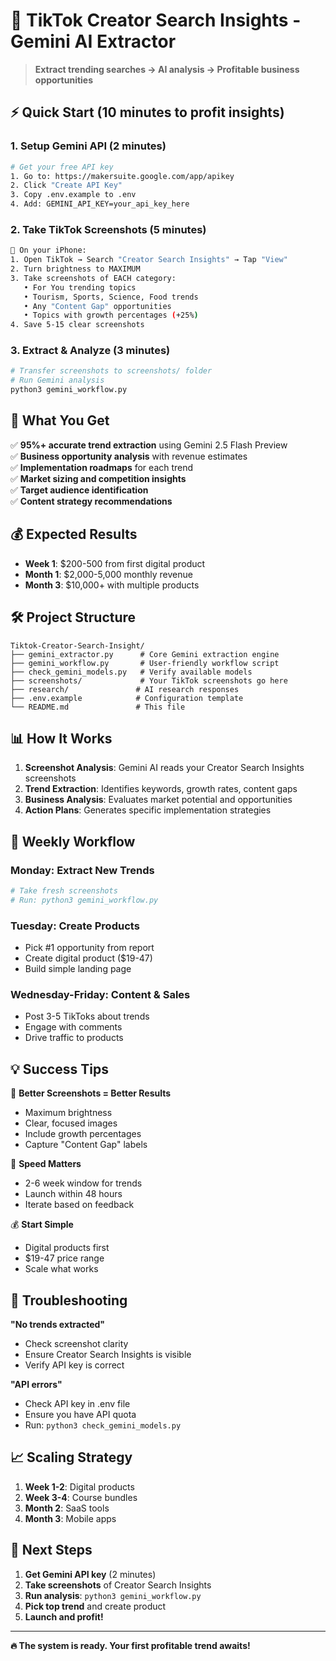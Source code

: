 # 🤖 TikTok Creator Search Insights - Gemini AI Extractor

> **Extract trending searches → AI analysis → Profitable business opportunities**

## ⚡ Quick Start (10 minutes to profit insights)

### 1. Setup Gemini API (2 minutes)
```bash
# Get your free API key
1. Go to: https://makersuite.google.com/app/apikey
2. Click "Create API Key"
3. Copy .env.example to .env
4. Add: GEMINI_API_KEY=your_api_key_here
```

### 2. Take TikTok Screenshots (5 minutes)
```bash
📱 On your iPhone:
1. Open TikTok → Search "Creator Search Insights" → Tap "View"
2. Turn brightness to MAXIMUM
3. Take screenshots of EACH category:
   • For You trending topics
   • Tourism, Sports, Science, Food trends
   • Any "Content Gap" opportunities
   • Topics with growth percentages (+25%)
4. Save 5-15 clear screenshots
```

### 3. Extract & Analyze (3 minutes)
```bash
# Transfer screenshots to screenshots/ folder
# Run Gemini analysis
python3 gemini_workflow.py
```

## 🎯 What You Get

✅ **95%+ accurate trend extraction** using Gemini 2.5 Flash Preview  
✅ **Business opportunity analysis** with revenue estimates  
✅ **Implementation roadmaps** for each trend  
✅ **Market sizing and competition insights**  
✅ **Target audience identification**  
✅ **Content strategy recommendations**  

## 💰 Expected Results

- **Week 1**: $200-500 from first digital product
- **Month 1**: $2,000-5,000 monthly revenue  
- **Month 3**: $10,000+ with multiple products

## 🛠️ Project Structure

```
Tiktok-Creator-Search-Insight/
├── gemini_extractor.py      # Core Gemini extraction engine
├── gemini_workflow.py       # User-friendly workflow script
├── check_gemini_models.py   # Verify available models
├── screenshots/             # Your TikTok screenshots go here
├── research/               # AI research responses
├── .env.example            # Configuration template
└── README.md               # This file
```

## 📊 How It Works

1. **Screenshot Analysis**: Gemini AI reads your Creator Search Insights screenshots
2. **Trend Extraction**: Identifies keywords, growth rates, content gaps
3. **Business Analysis**: Evaluates market potential and opportunities
4. **Action Plans**: Generates specific implementation strategies

## 🎯 Weekly Workflow

### Monday: Extract New Trends
```bash
# Take fresh screenshots
# Run: python3 gemini_workflow.py
```

### Tuesday: Create Products
- Pick #1 opportunity from report
- Create digital product ($19-47)
- Build simple landing page

### Wednesday-Friday: Content & Sales
- Post 3-5 TikToks about trends
- Engage with comments
- Drive traffic to products

## 💡 Success Tips

📸 **Better Screenshots = Better Results**
- Maximum brightness
- Clear, focused images
- Include growth percentages
- Capture "Content Gap" labels

🚀 **Speed Matters**
- 2-6 week window for trends
- Launch within 48 hours
- Iterate based on feedback

💰 **Start Simple**
- Digital products first
- $19-47 price range
- Scale what works

## 🔧 Troubleshooting

**"No trends extracted"**
- Check screenshot clarity
- Ensure Creator Search Insights is visible
- Verify API key is correct

**"API errors"**
- Check API key in .env file
- Ensure you have API quota
- Run: `python3 check_gemini_models.py`

## 📈 Scaling Strategy

1. **Week 1-2**: Digital products
2. **Week 3-4**: Course bundles
3. **Month 2**: SaaS tools
4. **Month 3**: Mobile apps

## 🎯 Next Steps

1. **Get Gemini API key** (2 minutes)
2. **Take screenshots** of Creator Search Insights
3. **Run analysis**: `python3 gemini_workflow.py`
4. **Pick top trend** and create product
5. **Launch and profit!**

---

**🔥 The system is ready. Your first profitable trend awaits!**